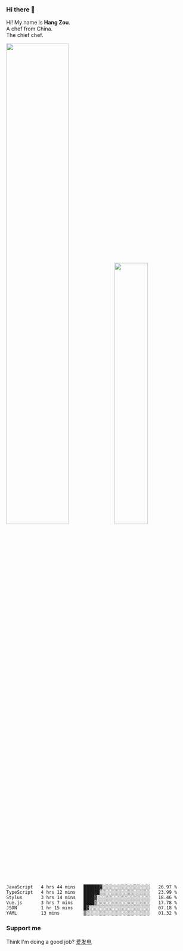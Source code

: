 ### Hi there 👋

Hi! My name is **Hang Zou**.  
A chef from China.  
The chief chef.

<img align="" width="57.5%" src="https://github-readme-stats.vercel.app/api?username=zouhangwithsweet&hide_title=true&hide_border=true&show_icons=true&include_all_commits=true&line_height=21" /><img align="" width="42.4%" src="https://github-readme-stats.vercel.app/api/top-langs/?username=zouhangwithsweet&hide_title=true&hide_border=true&layout=compact" />

<!--START_SECTION:waka-->

```text
JavaScript   4 hrs 44 mins   ██████▓░░░░░░░░░░░░░░░░░░   26.97 %
TypeScript   4 hrs 12 mins   ██████░░░░░░░░░░░░░░░░░░░   23.99 %
Stylus       3 hrs 14 mins   ████▓░░░░░░░░░░░░░░░░░░░░   18.46 %
Vue.js       3 hrs 7 mins    ████▒░░░░░░░░░░░░░░░░░░░░   17.78 %
JSON         1 hr 15 mins    █▓░░░░░░░░░░░░░░░░░░░░░░░   07.18 %
YAML         13 mins         ▒░░░░░░░░░░░░░░░░░░░░░░░░   01.32 %
```

<!--END_SECTION:waka-->

### Support me

Think I'm doing a good job? [爱发电](https://afdian.net/@zouhangsweet)
